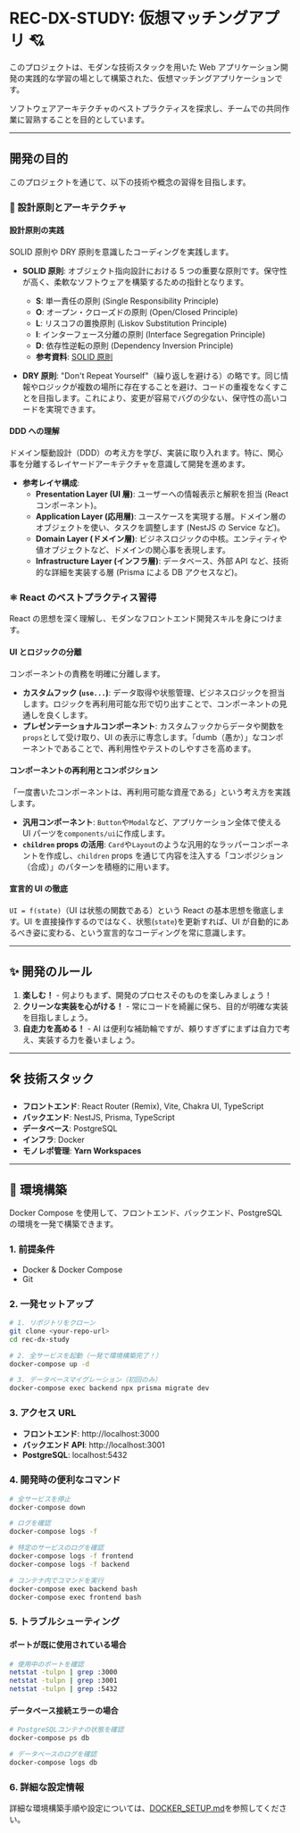 # REC-DX-STUDY: 仮想マッチングアプリ 💘

このプロジェクトは、モダンな技術スタックを用いた Web アプリケーション開発の実践的な学習の場として構築された、仮想マッチングアプリケーションです。

ソフトウェアアーキテクチャのベストプラクティスを探求し、チームでの共同作業に習熟することを目的としています。

---

## 開発の目的

このプロジェクトを通じて、以下の技術や概念の習得を目指します。

### 🎯 設計原則とアーキテクチャ

#### **設計原則の実践**

SOLID 原則や DRY 原則を意識したコーディングを実践します。

- **SOLID 原則**: オブジェクト指向設計における 5 つの重要な原則です。保守性が高く、柔軟なソフトウェアを構築するための指針となります。

  - **S**: 単一責任の原則 (Single Responsibility Principle)
  - **O**: オープン・クローズドの原則 (Open/Closed Principle)
  - **L**: リスコフの置換原則 (Liskov Substitution Principle)
  - **I**: インターフェース分離の原則 (Interface Segregation Principle)
  - **D**: 依存性逆転の原則 (Dependency Inversion Principle)
  - **参考資料**: [SOLID 原則](https://www.youtube.com/watch?v=ol0txPYSQa8&t=3s)

- **DRY 原則**: "Don't Repeat Yourself"（繰り返しを避ける）の略です。同じ情報やロジックが複数の場所に存在することを避け、コードの重複をなくすことを目指します。これにより、変更が容易でバグの少ない、保守性の高いコードを実現できます。

#### **DDD への理解**

ドメイン駆動設計（DDD）の考え方を学び、実装に取り入れます。特に、関心事を分離するレイヤードアーキテクチャを意識して開発を進めます。

- **参考レイヤ構成**:
  - **Presentation Layer (UI 層)**: ユーザーへの情報表示と解釈を担当 (React コンポーネント)。
  - **Application Layer (応用層)**: ユースケースを実現する層。ドメイン層のオブジェクトを使い、タスクを調整します (NestJS の Service など)。
  - **Domain Layer (ドメイン層)**: ビジネスロジックの中核。エンティティや値オブジェクトなど、ドメインの関心事を表現します。
  - **Infrastructure Layer (インフラ層)**: データベース、外部 API など、技術的な詳細を実装する層 (Prisma による DB アクセスなど)。

### ⚛️ React のベストプラクティス習得

React の思想を深く理解し、モダンなフロントエンド開発スキルを身につけます。

#### **UI とロジックの分離**

コンポーネントの責務を明確に分離します。

- **カスタムフック (`use...`)**: データ取得や状態管理、ビジネスロジックを担当します。ロジックを再利用可能な形で切り出すことで、コンポーネントの見通しを良くします。
- **プレゼンテーショナルコンポーネント**: カスタムフックからデータや関数を`props`として受け取り、UI の表示に専念します。「dumb（愚か）」なコンポーネントであることで、再利用性やテストのしやすさを高めます。

#### **コンポーネントの再利用とコンポジション**

「一度書いたコンポーネントは、再利用可能な資産である」という考え方を実践します。

- **汎用コンポーネント**: `Button`や`Modal`など、アプリケーション全体で使える UI パーツを`components/ui`に作成します。
- **`children` props の活用**: `Card`や`Layout`のような汎用的なラッパーコンポーネントを作成し、`children` props を通じて内容を注入する「コンポジション（合成）」のパターンを積極的に用います。

#### **宣言的 UI の徹底**

`UI = f(state)`（UI は状態の関数である）という React の基本思想を徹底します。UI を直接操作するのではなく、状態(`state`)を更新すれば、UI が自動的にあるべき姿に変わる、という宣言的なコーディングを常に意識します。

---

## ✨ 開発のルール

1.  **楽しむ！** - 何よりもまず、開発のプロセスそのものを楽しみましょう！
2.  **クリーンな実装を心がける！** - 常にコードを綺麗に保ち、目的が明確な実装を目指しましょう。
3.  **自走力を高める！** - AI は便利な補助輪ですが、頼りすぎずにまずは自力で考え、実装する力を養いましょう。

---

## 🛠️ 技術スタック

- **フロントエンド**: React Router (Remix), Vite, Chakra UI, TypeScript
- **バックエンド**: NestJS, Prisma, TypeScript
- **データベース**: PostgreSQL
- **インフラ**: Docker
- **モノレポ管理**: **Yarn Workspaces**

---

## 🚀 環境構築

Docker Compose を使用して、フロントエンド、バックエンド、PostgreSQL の環境を一発で構築できます。

### 1. 前提条件

- Docker & Docker Compose
- Git

### 2. 一発セットアップ

```bash
# 1. リポジトリをクローン
git clone <your-repo-url>
cd rec-dx-study

# 2. 全サービスを起動（一発で環境構築完了！）
docker-compose up -d

# 3. データベースマイグレーション（初回のみ）
docker-compose exec backend npx prisma migrate dev
```

### 3. アクセス URL

- **フロントエンド**: http://localhost:3000
- **バックエンド API**: http://localhost:3001
- **PostgreSQL**: localhost:5432

### 4. 開発時の便利なコマンド

```bash
# 全サービスを停止
docker-compose down

# ログを確認
docker-compose logs -f

# 特定のサービスのログを確認
docker-compose logs -f frontend
docker-compose logs -f backend

# コンテナ内でコマンドを実行
docker-compose exec backend bash
docker-compose exec frontend bash
```

### 5. トラブルシューティング

#### ポートが既に使用されている場合

```bash
# 使用中のポートを確認
netstat -tulpn | grep :3000
netstat -tulpn | grep :3001
netstat -tulpn | grep :5432
```

#### データベース接続エラーの場合

```bash
# PostgreSQLコンテナの状態を確認
docker-compose ps db

# データベースのログを確認
docker-compose logs db
```

### 6. 詳細な設定情報

詳細な環境構築手順や設定については、[DOCKER_SETUP.md](./DOCKER_SETUP.md)を参照してください。
